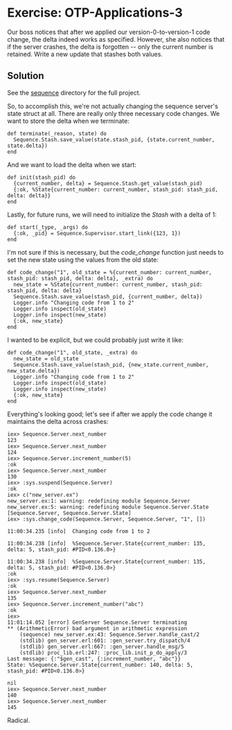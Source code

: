 # Exercise: OTP-Applications-3
Our boss notices that after we applied our version-0-to-version-1 code change, the delta indeed works as specified. However, she also notices that if the server crashes, the delta is forgotten -- only the current number is retained. Write a new update that stashes both values.

## Solution
See the [sequence](./sequence) directory for the full project.

So, to accomplish this, we're not actually changing the sequence server's state struct at all. There are really only three necessary code changes. We want to store the delta when we terminate:
```
def terminate(_reason, state) do
  Sequence.Stash.save_value(state.stash_pid, {state.current_number, state.delta})
end
```

And we want to load the delta when we start:
```
def init(stash_pid) do
  {current_number, delta} = Sequence.Stash.get_value(stash_pid)
  {:ok, %State{current_number: current_number, stash_pid: stash_pid, delta: delta}}
end
```

Lastly, for future runs, we will need to initialize the *Stash* with a delta of 1:
```
def start(_type, _args) do
  {:ok, _pid} = Sequence.Supervisor.start_link({123, 1})
end
```

I'm not sure if this is necessary, but the *code_change* function just needs to set the new state using the values from the old state:
```
def code_change("1", old_state = %{current_number: current_number, stash_pid: stash_pid, delta: delta}, _extra) do
  new_state = %State{current_number: current_number, stash_pid: stash_pid, delta: delta}
  Sequence.Stash.save_value(stash_pid, {current_number, delta})
  Logger.info "Changing code from 1 to 2"
  Logger.info inspect(old_state)
  Logger.info inspect(new_state)
  {:ok, new_state}
end
```

I wanted to be explicit, but we could probably just write it like:
```
def code_change("1", old_state, _extra) do
  new_state = old_state
  Sequence.Stash.save_value(stash_pid, {new_state.current_number, new_state.delta})
  Logger.info "Changing code from 1 to 2"
  Logger.info inspect(old_state)
  Logger.info inspect(new_state)
  {:ok, new_state}
end
```

Everything's looking good; let's see if after we apply the code change it maintains the delta across crashes:
```
iex> Sequence.Server.next_number
123
iex> Sequence.Server.next_number
124
iex> Sequence.Server.increment_number(5)
:ok
iex> Sequence.Server.next_number        
130
iex> :sys.suspend(Sequence.Server)
:ok
iex> c("new_server.ex")
new_server.ex:1: warning: redefining module Sequence.Server
new_server.ex:5: warning: redefining module Sequence.Server.State
[Sequence.Server, Sequence.Server.State]
iex> :sys.change_code(Sequence.Server, Sequence.Server, "1", [])

11:00:34.235 [info]  Changing code from 1 to 2

11:00:34.238 [info]  %Sequence.Server.State{current_number: 135, delta: 5, stash_pid: #PID<0.136.0>}

11:00:34.238 [info]  %Sequence.Server.State{current_number: 135, delta: 5, stash_pid: #PID<0.136.0>}
:ok
iex> :sys.resume(Sequence.Server)
:ok
iex> Sequence.Server.next_number
135
iex> Sequence.Server.increment_number("abc")
:ok
iex>
11:01:14.052 [error] GenServer Sequence.Server terminating
** (ArithmeticError) bad argument in arithmetic expression
    (sequence) new_server.ex:43: Sequence.Server.handle_cast/2
    (stdlib) gen_server.erl:601: :gen_server.try_dispatch/4
    (stdlib) gen_server.erl:667: :gen_server.handle_msg/5
    (stdlib) proc_lib.erl:247: :proc_lib.init_p_do_apply/3
Last message: {:"$gen_cast", {:increment_number, "abc"}}
State: %Sequence.Server.State{current_number: 140, delta: 5, stash_pid: #PID<0.136.0>}

nil
iex> Sequence.Server.next_number
140
iex> Sequence.Server.next_number
145
```

Radical.
